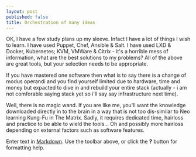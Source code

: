 ```yaml
---
layout: post
published: false
title: Orchestration of many ideas
---
```

OK, I have a few study plans up my sleeve. Infact I have a lot of things I wish to learn.
I have used Puppet, Chef, Ansible & Salt. I have used LXD & Docker, Kubernetes; KVM, VMWare & Citrix - it's a horrible mess of information, what are the best solutions to my problems? All of the above are great tools, but your selection needs to be appropriate.

If you have mastered one software then what is to say there is a change of modus operandi and you find yourself limited due to hardware, time and money but expacted to dive in and rebuild your entire stack (actually - i am not comforable saying stack yet so i'll say say infrastructure next time).

Well, there is no magic wand. If you are like me, you'll want the knowledge downloaded directly in to the brain in a way that is not too dis-similar to Neo learning Kung-Fu in The Matrix. Sadly, it requires dedicated time, hairloss and practice to be able to wield the tools... Oh and possibly more hairloss depending on external factors such as software features.



Enter text in [Markdown](http://daringfireball.net/projects/markdown/). Use the toolbar above, or click the **?** button for formatting help.
